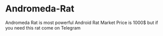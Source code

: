 # Andromeda-Rat
Andromeda Rat is most powerful Android Rat Market Price is 1000$ but if you need this rat come on Telegram
